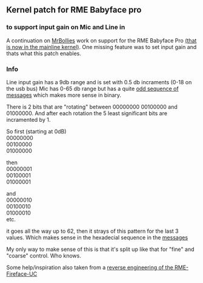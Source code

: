 ## Kernel patch for RME Babyface pro
### to support input gain on Mic and Line in

A continuation on [MrBollies](https://github.com/MrBollie) work on support for the RME Babyface Pro [(that is now in the mainline kernel)](https://git.kernel.org/pub/scm/linux/kernel/git/torvalds/linux.git/commit/sound/usb?h=v6.10-rc7&id=3e8f3bd047163d30fb1ad32ca7e4628921555c09).
One missing feature was to set input gain and thats what this patch enables. 

### Info

Line input gain has a 9db range and is set with 0.5 db incraments (0-18 on the usb bus)
Mic has 0-65 db range but has a quite [odd sequence of messages](https://github.com/stistrup/rme-gain-kernel-patch/blob/main/docs/usb%20gain%20messages.txt) which makes more sense in binary.

There is 2 bits that are "rotating" between 00000000 00100000 and 01000000. 
And after each rotation the 5 least significant bits are incramented by 1. 

So first (starting at 0dB)\
00000000\
00100000\
01000000

then\
00000001\
00100001\
01000001

and\
00000010\
00100010\
01000010\
etc.

it goes all the way up to 62, then it strays of this pattern for the last 3 values. Which makes sense in the hexadecial sequence in the [messages](https://github.com/stistrup/rme-gain-kernel-patch/blob/main/docs/usb%20gain%20messages.txt) 

My only way to make sense of this is that it's split up like that for "fine" and "coarse" control. Who knows. 

Some help/inspiration also taken from a [reverse engineering of the RME-Fireface-UC](https://github.com/agfline/RME-Fireface-UC-Drivers)
